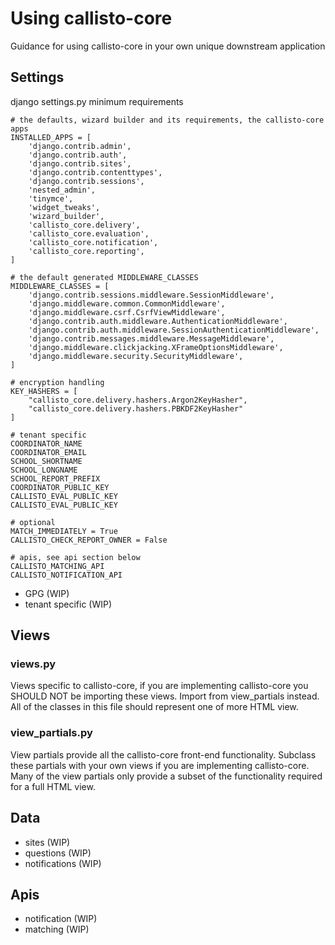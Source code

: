 # Using callisto-core

Guidance for using callisto-core in your own unique downstream application

## Settings

django settings.py minimum requirements

    # the defaults, wizard builder and its requirements, the callisto-core apps
    INSTALLED_APPS = [
        'django.contrib.admin',
        'django.contrib.auth',
        'django.contrib.sites',
        'django.contrib.contenttypes',
        'django.contrib.sessions',
        'nested_admin',
        'tinymce',
        'widget_tweaks',
        'wizard_builder',
        'callisto_core.delivery',
        'callisto_core.evaluation',
        'callisto_core.notification',
        'callisto_core.reporting',
    ]

    # the default generated MIDDLEWARE_CLASSES
    MIDDLEWARE_CLASSES = [
        'django.contrib.sessions.middleware.SessionMiddleware',
        'django.middleware.common.CommonMiddleware',
        'django.middleware.csrf.CsrfViewMiddleware',
        'django.contrib.auth.middleware.AuthenticationMiddleware',
        'django.contrib.auth.middleware.SessionAuthenticationMiddleware',
        'django.contrib.messages.middleware.MessageMiddleware',
        'django.middleware.clickjacking.XFrameOptionsMiddleware',
        'django.middleware.security.SecurityMiddleware',
    ]

    # encryption handling
    KEY_HASHERS = [
        "callisto_core.delivery.hashers.Argon2KeyHasher",
        "callisto_core.delivery.hashers.PBKDF2KeyHasher"
    ]

    # tenant specific
    COORDINATOR_NAME
    COORDINATOR_EMAIL
    SCHOOL_SHORTNAME
    SCHOOL_LONGNAME
    SCHOOL_REPORT_PREFIX
    COORDINATOR_PUBLIC_KEY
    CALLISTO_EVAL_PUBLIC_KEY
    CALLISTO_EVAL_PUBLIC_KEY

    # optional
    MATCH_IMMEDIATELY = True
    CALLISTO_CHECK_REPORT_OWNER = False

    # apis, see api section below
    CALLISTO_MATCHING_API
    CALLISTO_NOTIFICATION_API

- GPG (WIP)
- tenant specific (WIP)

## Views

### views.py

Views specific to callisto-core, if you are implementing callisto-core you SHOULD NOT be importing these views. Import from view_partials instead. All of the classes in this file should represent one of more HTML view.

### view_partials.py

View partials provide all the callisto-core front-end functionality. Subclass these partials with your own views if you are implementing callisto-core. Many of the view partials only provide a subset of the functionality required for a full HTML view.

## Data

- sites (WIP)
- questions (WIP)
- notifications (WIP)

## Apis

- notification (WIP)
- matching (WIP)
